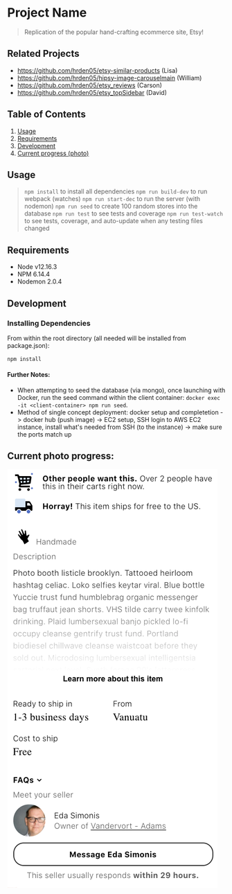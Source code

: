 # Project Name

> Replication of the popular hand-crafting ecommerce site, Etsy!

## Related Projects

  - https://github.com/hrden05/etsy-similar-products (Lisa)
  - https://github.com/hrden05/hipsy-image-carouselmain (William)
  - https://github.com/hrden05/etsy_reviews (Carson)
  - https://github.com/hrden05/etsy_topSidebar (David)


## Table of Contents

1. [Usage](#Usage)
1. [Requirements](#requirements)
1. [Development](#development)
1. [Current progress (photo)](#current)

## Usage

> `npm install` to install all dependencies
> `npm run build-dev` to run webpack (watches)
> `npm run start-dec` to run the server (with nodemon)
> `npm run seed` to create 100 random stores into the database
> `npm run test` to see tests and coverage
> `npm run test-watch` to see tests, coverage, and auto-update when any testing files changed

## Requirements

<!-- An `nvmrc` file is included if using [nvm](https://github.com/creationix/nvm). -->
- Node v12.16.3
- NPM 6.14.4
- Nodemon 2.0.4

## Development

### Installing Dependencies

From within the root directory (all needed will be installed from package.json):

```sh
npm install
```
#### Further Notes:

- When attempting to seed the database (via mongo), once launching with Docker, run the seed command within the client container: `docker exec -it <client-container> npm run seed`.
- Method of single concept deployment: docker setup and completetion -> docker hub (push image) -> EC2 setup, SSH login to AWS EC2 instance, install what's needed from SSH (to the instance) -> make sure the ports match up

## Current photo progress:

![Image of client side](public/sample.png)
